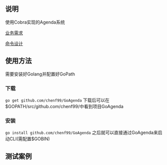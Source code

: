 ## 说明
使用Cobra实现的Agenda系统

[业务需求](docs/Agenda业务需求.md)

[命令设计](docs/cmd-design.md)

## 使用方法

需要安装好Golang并配置好GoPath

### 下载

`go get github.com/chenf99/GoAgenda`
下载后可以在$GOPATH/src/github.com/chenf99/中看到项目GoAgenda

### 安装

`go install github.com/chenf99/GoAgenda`
之后就可以直接通过GoAgenda来启动CLI(需配置$GOBIN)

## 测试案例